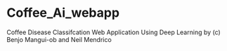 # Coffee_Ai_webapp
Coffee Disease Classifcation Web Application Using Deep Learning
by (c) Benjo Mangui-ob and Neil Mendrico
